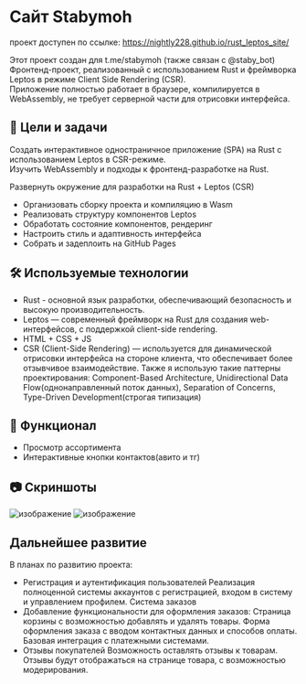# Сайт Stabymoh

проект доступен по ссылке: https://nightly228.github.io/rust_leptos_site/

Этот проект создан для t.me/stabymoh (также связан с @staby_bot)
Фронтенд-проект, реализованный с использованием Rust и фреймворка Leptos в режиме Client Side Rendering (CSR).  
Приложение полностью работает в браузере, компилируется в WebAssembly, не требует серверной части для отрисовки интерфейса.

## 📌 Цели и задачи
Создать интерактивное одностраничное приложение (SPA) на Rust с использованием Leptos в CSR-режиме.  
Изучить WebAssembly и подходы к фронтенд-разработке на Rust.

Развернуть окружение для разработки на Rust + Leptos (CSR)
- Организовать сборку проекта и компиляцию в Wasm
- Реализовать структуру компонентов Leptos
- Обработать состояние компонентов, рендеринг
- Настроить стиль и адаптивность интерфейса
- Собрать и задеплоить на GitHub Pages

## 🛠 Используемые технологии

- Rust - основной язык разработки, обеспечивающий безопасность и высокую производительность.
- Leptos — современный фреймворк на Rust для создания web-интерфейсов, с поддержкой client-side rendering.
- HTML + CSS + JS
- CSR (Client-Side Rendering) — используется для динамической отрисовки интерфейса на стороне клиента, что обеспечивает более отзывчивое взаимодействие.
Также я использую такие паттерны проектирования: Component-Based Architecture, Unidirectional Data Flow(однонаправленный поток данных), Separation of Concerns, Type-Driven Development(строгая типизация)

## 🚀 Функционал

- Просмотр ассортимента
- Интерактивные кнопки контактов(авито и тг)

## 📷 Скриншоты 
![изображение](https://github.com/user-attachments/assets/b7654278-a998-40fa-b0d1-c6867ea6b54e)
![изображение](https://github.com/user-attachments/assets/19c00b5c-068b-4d4a-98eb-bff0b3397f94)

## Дальнейшее развитие
В планах по развитию проекта:
- Регистрация и аутентификация пользователей
Реализация полноценной системы аккаунтов с регистрацией, входом в систему и управлением профилем.
Система заказов
- Добавление функциональности для оформления заказов:
    Страница корзины с возможностью добавлять и удалять товары.
    Форма оформления заказа с вводом контактных данных и способов оплаты.
    Базовая интеграция с платежными системами.
- Отзывы покупателей
Возможность оставлять отзывы к товарам. Отзывы будут отображаться на странице товара, с возможностью модерирования.
